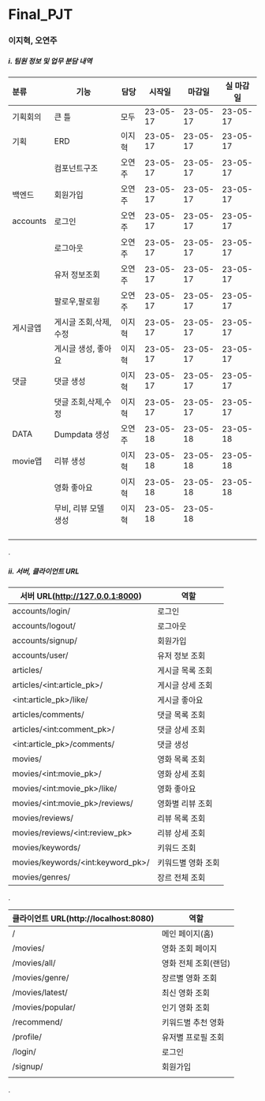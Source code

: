 # Final_PJT

### 이지혁, 오연주

##### ⅰ. 팀원 정보 및 업무 분담 내역

| 분류       | 기능           | 담당  | 시작일      | 마감일      | 실 마감일    |
|:-------- | ------------ | --- | -------- | -------- | -------- |
| 기획회의     | 큰 틀          | 모두  | 23-05-17 | 23-05-17 | 23-05-17 |
| 기획       | ERD          | 이지혁 | 23-05-17 | 23-05-17 | 23-05-17 |
|          | 컴포넌트구조       | 오연주 | 23-05-17 | 23-05-17 | 23-05-17 |
| 백엔드      | 회원가입         | 오연주 | 23-05-17 | 23-05-17 | 23-05-17 |
| accounts | 로그인          | 오연주 | 23-05-17 | 23-05-17 | 23-05-17 |
|          | 로그아웃         | 오연주 | 23-05-17 | 23-05-17 | 23-05-17 |
|          | 유저 정보조회      | 오연주 | 23-05-17 | 23-05-17 | 23-05-17 |
|          | 팔로우,팔로윙      | 오연주 | 23-05-17 | 23-05-17 | 23-05-17 |
| 게시글앱     | 게시글 조회,삭제,수정 | 이지혁 | 23-05-17 | 23-05-17 | 23-05-17 |
|          | 게시글 생성, 좋아요  | 이지혁 | 23-05-17 | 23-05-17 | 23-05-17 |
| 댓글       | 댓글 생성        | 이지혁 | 23-05-17 | 23-05-17 | 23-05-17 |
|          | 댓글 조회,삭제,수정  | 이지혁 | 23-05-17 | 23-05-17 | 23-05-17 |
| DATA     | Dumpdata 생성  | 오연주 | 23-05-18 | 23-05-18 | 23-05-18 |
| movie앱   | 리뷰 생성        | 이지혁 | 23-05-18 | 23-05-18 | 23-05-18 |
|          | 영화 좋아요       | 이지혁 | 23-05-18 | 23-05-18 | 23-05-18 |
|          | 무비, 리뷰 모델 생성 | 이지혁 | 23-05-18 | 23-05-18 |          |
|          |              |     |          |          |          |
|          |              |     |          |          |          |
|          |              |     |          |          |          |
|          |              |     |          |          |          |

.

##### ⅱ.  서버, 클라이언트 URL

| 서버 URL(http://127.0.0.1:8000)      | 역할         |
| ---------------------------------- | ---------- |
| accounts/login/                    | 로그인        |
| accounts/logout/                   | 로그아웃       |
| accounts/signup/                   | 회원가입       |
| accounts/user/                     | 유저 정보 조회   |
| articles/                          | 게시글 목록 조회  |
| articles/\<int:article_pk>/        | 게시글 상세 조회  |
| \<int:article_pk>/like/            | 게시글 좋아요    |
| articles/comments/                 | 댓글 목록 조회   |
| articles/\<int:comment_pk>/        | 댓글 상세 조회   |
| \<int:article_pk>/comments/        | 댓글 생성      |
| movies/                            | 영화 목록 조회   |
| movies/\<int:movie_pk>/            | 영화 상세 조회   |
| movies/\<int:movie_pk>/like/       | 영화 좋아요     |
| movies/\<int:movie_pk>/reviews/    | 영화별 리뷰 조회  |
| movies/reviews/                    | 리뷰 목록 조회   |
| movies/reviews/\<int:review_pk>    | 리뷰 상세 조회   |
| movies/keywords/                   | 키워드 조회     |
| movies/keywords/\<int:keyword_pk>/ | 키워드별 영화 조회 |
| movies/genres/                     | 장르 전체 조회   |

.

| 클라이언트 URL(http://localhost:8080) | 역할           |
| -------------------------------- | ------------ |
| /                                | 메인 페이지(홈)    |
| /movies/                         | 영화 조회 페이지    |
| /movies/all/                     | 영화 전체 조회(랜덤) |
| /movies/genre/                   | 장르별 영화 조회    |
| /movies/latest/                  | 최신 영화 조회     |
| /movies/popular/                 | 인기 영화 조회     |
| /recommend/                      | 키워드별 추천 영화   |
| /profile/                        | 유저별 프로필 조회   |
| /login/                          | 로그인          |
| /signup/                         | 회원가입         |
|                                  |              |

.
